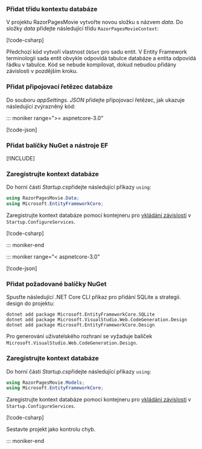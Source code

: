 <a name="dc"></a>

### <a name="add-a-database-context-class"></a>Přidat třídu kontextu databáze

V projektu RazorPagesMovie vytvořte novou složku s názvem *data*. Do složky *data* přidejte následující třídu `RazorPagesMovieContext`:

[!code-csharp[](~/tutorials/razor-pages/razor-pages-start/sample/RazorPagesMovie30/Data/RazorPagesMovieContext.cs)]

Předchozí kód vytvoří vlastnost `DbSet` pro sadu entit. V Entity Framework terminologii sada entit obvykle odpovídá tabulce databáze a entita odpovídá řádku v tabulce. Kód se nebude kompilovat, dokud nebudou přidány závislosti v pozdějším kroku.

<a name="cs"></a>

### <a name="add-a-database-connection-string"></a>Přidat připojovací řetězec databáze

Do souboru *appSettings. JSON* přidejte připojovací řetězec, jak ukazuje následující zvýrazněný kód:

::: moniker range=">= aspnetcore-3.0"

[!code-json[](~/tutorials/razor-pages/razor-pages-start/sample/RazorPagesMovie30/appsettings_SQLite.json?highlight=10-12)]

### <a name="add-nuget-packages-and-ef-tools"></a>Přidat balíčky NuGet a nástroje EF

[!INCLUDE[](~/includes/add-EF-NuGet-SQLite-CLI.md)]

<a name="reg"></a>

### <a name="register-the-database-context"></a>Zaregistrujte kontext databáze

Do horní části *Startup.cs*přidejte následující příkazy `using`:

```csharp
using RazorPagesMovie.Data;
using Microsoft.EntityFrameworkCore;
```

Zaregistrujte kontext databáze pomocí kontejneru pro [vkládání závislostí](xref:fundamentals/dependency-injection) v `Startup.ConfigureServices`.

[!code-csharp[](~/tutorials/razor-pages/razor-pages-start/sample/RazorPagesMovie30/Startup.cs?name=snippet_UseSqlite&highlight=11-12)]

::: moniker-end

::: moniker range="< aspnetcore-3.0"

[!code-json[](~/tutorials/razor-pages/razor-pages-start/sample/RazorPagesMovie/appsettings_SQLite.json?highlight=8-9)]

### <a name="add-required-nuget-packages"></a>Přidat požadované balíčky NuGet

Spusťte následující .NET Core CLI příkaz pro přidání SQLite a strategii. design do projektu:

```dotnetcli
dotnet add package Microsoft.EntityFrameworkCore.SQLite
dotnet add package Microsoft.VisualStudio.Web.CodeGeneration.Design
dotnet add package Microsoft.EntityFrameworkCore.Design
```

Pro generování uživatelského rozhraní se vyžaduje balíček `Microsoft.VisualStudio.Web.CodeGeneration.Design`.

<a name="reg"></a>

### <a name="register-the-database-context"></a>Zaregistrujte kontext databáze

Do horní části *Startup.cs*přidejte následující příkazy `using`:

```csharp
using RazorPagesMovie.Models;
using Microsoft.EntityFrameworkCore;
```

Zaregistrujte kontext databáze pomocí kontejneru pro [vkládání závislostí](xref:fundamentals/dependency-injection) v `Startup.ConfigureServices`.

[!code-csharp[](~/tutorials/razor-pages/razor-pages-start/sample/RazorPagesMovie22/Startup.cs?name=snippet_UseSqlite&highlight=11-12)]

Sestavte projekt jako kontrolu chyb.

::: moniker-end
